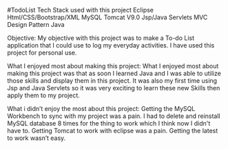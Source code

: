 #TodoList
Tech Stack used with this project
Eclipse
Html/CSS/Bootstrap/XML
MySQL
Tomcat V9.0
Jsp/Java Servlets
MVC Design Pattern
Java

Objective:
 My objective with this project was to make a To-do List application that I could use to log my everyday activities. I have used this project for personal use.

What I enjoyed most about making this project:
What I enjoyed most about making this project was that as soon I learned Java and I was able to utilize those skills and display them in this project. It was also my first time using Jsp and Java Servlets so it was very exciting to learn these new Skills then apply them to my project.

What i didn’t enjoy the most about this project:
 Getting the MySQL Workbench to sync with my project was a pain. I had to delete and reinstall MySQL database 8 times for the thing to work which I think now I didn't have to.
Getting Tomcat to work with eclipse was a pain. Getting the latest to work wasn’t easy.
